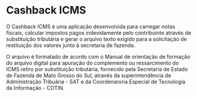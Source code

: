 # Cashback ICMS
O Cashback ICMS é uma aplicação desenvolvida para carregar notas fiscais, calcular impostos pagos indevidamente pelo contribuinte através de substituição tributária e gerar o arquivo texto exigido para a solicitação de restituição  dos valores junto à secretaria de fazenda.

O arquivo é formatado de acordo com o Manual de orientação de formação  do arquivo digital para apuração do complemento ou ressarcimento do ICMS retiro por substituição tributária, fornecido pela Secretaria de Estado de Fazenda de Mato Grosso do Sul, através da superintendência de Administração Tribuária - SAT e da Coordenaroria Especial de Tecnologia da Informação - COTIN.
